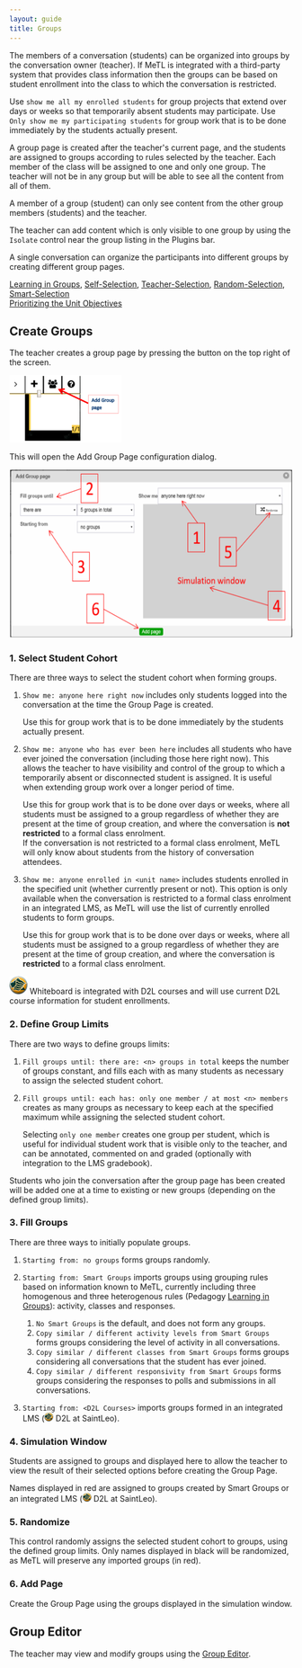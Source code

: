 ```yaml
---
layout: guide
title: Groups
---
```


The members of a conversation (students) can be organized into groups by the conversation owner (teacher).  If MeTL is integrated with a third-party system that provides class information then the groups can be based on student enrollment into the class to which the conversation is restricted.

<div class="tip">Use <code>show me all my enrolled students</code> for group projects that extend over days or weeks so that temporarily absent students may participate.  Use <code>Only show me my participating students</code> for group work that is to be done immediately by the students actually present.</div>

A group page is created after the teacher's current page, and the students are assigned to groups according to rules selected by the teacher.  Each member of the class will be assigned to one and only one group.  The teacher will not be in any group but will be able to see all the content from all of them.

A member of a group (student) can only see content from the other group members (students) and the teacher.

The teacher can add content which is only visible to one group by using the `Isolate` control near the group listing in the Plugins bar.

A single conversation can organize the participants into different groups by creating different group pages.

<div class="pedagogy">
  <a href="academy-pedagogy.html#learning-in-groups">Learning in Groups</a>,
  <a href="academy-pedagogy.html#self-selection">Self-Selection</a>,
  <a href="academy-pedagogy.html#teacher-selection">Teacher-Selection</a>,
  <a href="academy-pedagogy.html#random-selection">Random-Selection</a>,
  <a href="academy-pedagogy.html#smart-selection">Smart-Selection</a>
</div>

<div class="example">
  <a href="academy-examples.html#prioritizing-the-unit-objectives">Prioritizing the Unit Objectives</a>
</div>

## Create Groups

The teacher creates a group page by pressing the button on the top right of the screen.

<img src="images/guide-group-create.png" alt="The button to add a Group slide" width="200"/>

This will open the Add Group Page configuration dialog.

<img src="images/guide-group-configure.png" alt="The configuration dialog" height="300"/>

### 1. Select Student Cohort

There are three ways to select the student cohort when forming groups.

1. `Show me: anyone here right now` includes only students logged into the conversation at the time the Group Page is created. 

    <div class="tip">Use this for group work that is to be done immediately by the students actually present.</div>

2. `Show me: anyone who has ever been here` includes all students who have ever joined the conversation (including those here right now). This allows the teacher to have visibility and control of the group to which a temporarily absent or disconnected student is assigned. It is useful when extending group work over a longer period of time.

    <div class="tip">Use this for group work that is to be done over days or weeks, where all students must be assigned to a group regardless of whether they are present at the time of group creation, and where the conversation is <strong>not restricted</strong> to a formal class enrolment.</div>

    <div class="warning">If the conversation is not restricted to a formal class enrolment, MeTL will only know about students from the history of conversation attendees.</div>
 
3. `Show me: anyone enrolled in <unit name>` includes students enrolled in the specified unit (whether currently present or not). This option is only available when the conversation is restricted to a formal class enrolment in an integrated LMS, as MeTL will use the list of currently enrolled students to form groups. 

    <div class="tip">Use this for group work that is to be done over days or weeks, where all students must be assigned to a group regardless of whether they are present at the time of group creation, and where the conversation is <strong>restricted</strong> to a formal class enrolment.</div>

![Saint Leo University](images/slu-32.png) Whiteboard is integrated with D2L courses and will use current D2L course information for student enrollments. 

### 2. Define Group Limits

There are two ways to define groups limits:

1. `Fill groups until: there are: <n> groups in total` keeps the number of groups constant, and fills each with as many students as necessary to assign the selected student cohort.
  
2. `Fill groups until: each has: only one member / at most <n> members` creates as many groups as necessary to keep each at the specified maximum while assigning the selected student cohort.

    <div class="tip">Selecting <code>only one member</code> creates one group per student, which is useful for individual student work that is visible only to the teacher, and can be annotated, commented on and graded (optionally with integration to the LMS gradebook).</div>
 
Students who join the conversation after the group page has been created will be added one at a time to existing or new groups (depending on the defined group limits).

### 3. Fill Groups

There are three ways to initially populate groups.

1. `Starting from: no groups` forms groups randomly.

2. `Starting from: Smart Groups` imports groups using grouping rules based on information known to MeTL, currently including three homogenous and three heterogenous rules (Pedagogy [Learning in Groups](academy-pedagogy.html#learning-in-groups)): activity, classes and responses.

    1. `No Smart Groups` is the default, and does not form any groups.
    2. `Copy similar / different activity levels from Smart Groups` forms groups considering the level of activity in all conversations.
    3. `Copy similar / different classes from Smart Groups` forms groups considering all conversations that the student has ever joined.
    4. `Copy similar / different responsivity from Smart Groups` forms groups considering the responses to polls and submissions in all conversations.

3. `Starting from: <D2L Courses>` imports groups formed in an integrated LMS (![Saint Leo University](images/slu-16.png) D2L at SaintLeo).
 
### 4. Simulation Window

Students are assigned to groups and displayed here to allow the teacher to view the result of their selected options before creating the Group Page.

Names displayed in red are assigned to groups created by Smart Groups or an integrated LMS (![Saint Leo University](images/slu-16.png) D2L at SaintLeo).

### 5. Randomize

This control randomly assigns the selected student cohort to groups, using the defined group limits.  Only names displayed in black will be randomized, as MeTL will preserve any imported groups (in red).

### 6. Add Page

Create the Group Page using the groups displayed in the simulation window.

## Group Editor

The teacher may view and modify groups using the [Group Editor](guide-learning.html#group-editor).
